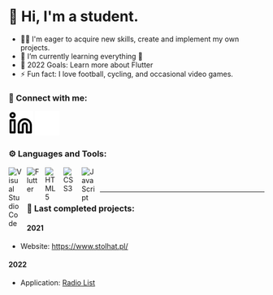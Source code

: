 # 👋 Hi, I'm a student.

- 👨‍🎓 I'm eager to acquire new skills, create and implement my own projects.
- 🌱 I’m currently learning everything 🤣
- 🥅 2022 Goals: Learn more about Flutter
- ⚡ Fun fact: I love football, cycling, and occasional video games.

### 🤙 Connect with me:
[![linkedin](./img/linkedin-light.svg)](www.linkedin.com/in/sebastian-slowik-keriw#gh-light-mode-only)
[![linkedin](./img/linkedin-dark.svg)](www.linkedin.com/in/sebastian-slowik-keriw#gh-dark-mode-only)

### ⚙️ Languages and Tools:
<img align="left" alt="Visual Studio Code" width="26px" src="https://cdn.jsdelivr.net/gh/devicons/devicon/icons/vscode/vscode-original.svg" style="padding-right:10px;" />
<img align="left" alt="Flutter" width="26px" src="https://cdn.jsdelivr.net/gh/devicons/devicon/icons/flutter/flutter-original.svg" style="padding-right:10px;" />
<img align="left" alt="HTML5" width="26px" src="https://cdn.jsdelivr.net/gh/devicons/devicon/icons/html5/html5-original.svg" style="padding-right:10px;" />
<img align="left" alt="CSS3" width="26px" src="https://cdn.jsdelivr.net/gh/devicons/devicon/icons/css3/css3-original.svg" style="padding-right:10px;" />
<img align="left" alt="JavaScript" width="26px" src="https://cdn.jsdelivr.net/gh/devicons/devicon/icons/javascript/javascript-original.svg" style="padding-right:10px;" />

<br />
<br />

---

### 📐 Last completed projects:
#### 2021 
- Website: https://www.stolhat.pl/

#### 2022
- Application: [Radio List](https://www.youtube.com)

